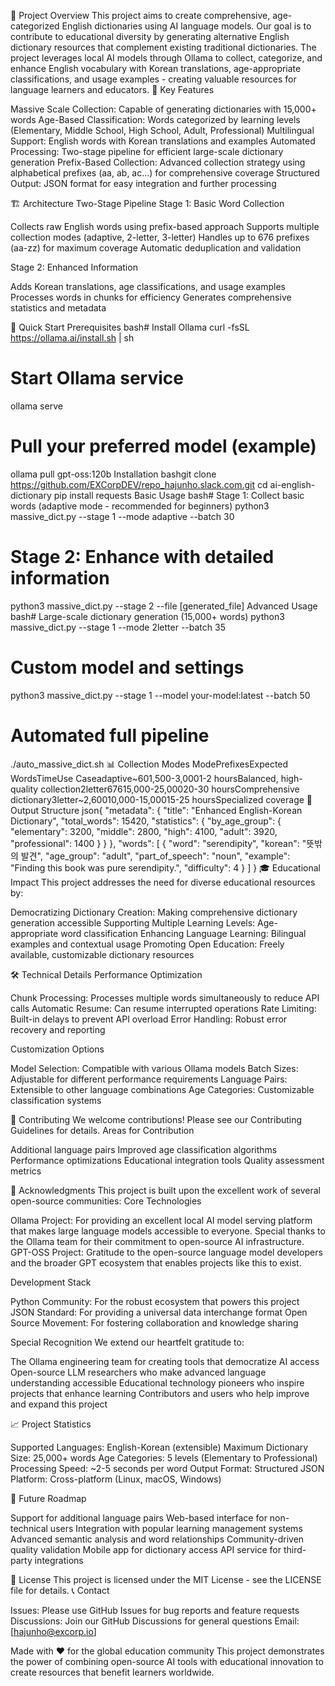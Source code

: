🎯 Project Overview
This project aims to create comprehensive, age-categorized English dictionaries using AI language models. Our goal is to contribute to educational diversity by generating alternative English dictionary resources that complement existing traditional dictionaries.
The project leverages local AI models through Ollama to collect, categorize, and enhance English vocabulary with Korean translations, age-appropriate classifications, and usage examples - creating valuable resources for language learners and educators.
🌟 Key Features

Massive Scale Collection: Capable of generating dictionaries with 15,000+ words
Age-Based Classification: Words categorized by learning levels (Elementary, Middle School, High School, Adult, Professional)
Multilingual Support: English words with Korean translations and examples
Automated Processing: Two-stage pipeline for efficient large-scale dictionary generation
Prefix-Based Collection: Advanced collection strategy using alphabetical prefixes (aa, ab, ac...) for comprehensive coverage
Structured Output: JSON format for easy integration and further processing

🏗️ Architecture
Two-Stage Pipeline
Stage 1: Basic Word Collection

Collects raw English words using prefix-based approach
Supports multiple collection modes (adaptive, 2-letter, 3-letter)
Handles up to 676 prefixes (aa-zz) for maximum coverage
Automatic deduplication and validation

Stage 2: Enhanced Information

Adds Korean translations, age classifications, and usage examples
Processes words in chunks for efficiency
Generates comprehensive statistics and metadata

🚀 Quick Start
Prerequisites
bash# Install Ollama
curl -fsSL https://ollama.ai/install.sh | sh

# Start Ollama service
ollama serve

# Pull your preferred model (example)
ollama pull gpt-oss:120b
Installation
bashgit clone https://github.com/EXCorpDEV/repo_hajunho.slack.com.git 
cd ai-english-dictionary
pip install requests
Basic Usage
bash# Stage 1: Collect basic words (adaptive mode - recommended for beginners)
python3 massive_dict.py --stage 1 --mode adaptive --batch 30

# Stage 2: Enhance with detailed information
python3 massive_dict.py --stage 2 --file [generated_file]
Advanced Usage
bash# Large-scale dictionary generation (15,000+ words)
python3 massive_dict.py --stage 1 --mode 2letter --batch 35

# Custom model and settings
python3 massive_dict.py --stage 1 --model your-model:latest --batch 50

# Automated full pipeline
./auto_massive_dict.sh
📊 Collection Modes
ModePrefixesExpected WordsTimeUse Caseadaptive~601,500-3,0001-2 hoursBalanced, high-quality collection2letter67615,000-25,00020-30 hoursComprehensive dictionary3letter~2,60010,000-15,00015-25 hoursSpecialized coverage
📁 Output Structure
json{
  "metadata": {
    "title": "Enhanced English-Korean Dictionary",
    "total_words": 15420,
    "statistics": {
      "by_age_group": {
        "elementary": 3200,
        "middle": 2800,
        "high": 4100,
        "adult": 3920,
        "professional": 1400
      }
    }
  },
  "words": [
    {
      "word": "serendipity",
      "korean": "뜻밖의 발견",
      "age_group": "adult",
      "part_of_speech": "noun",
      "example": "Finding this book was pure serendipity.",
      "difficulty": 4
    }
  ]
}
🎓 Educational Impact
This project addresses the need for diverse educational resources by:

Democratizing Dictionary Creation: Making comprehensive dictionary generation accessible
Supporting Multiple Learning Levels: Age-appropriate word classification
Enhancing Language Learning: Bilingual examples and contextual usage
Promoting Open Education: Freely available, customizable dictionary resources

🛠️ Technical Details
Performance Optimization

Chunk Processing: Processes multiple words simultaneously to reduce API calls
Automatic Resume: Can resume interrupted operations
Rate Limiting: Built-in delays to prevent API overload
Error Handling: Robust error recovery and reporting

Customization Options

Model Selection: Compatible with various Ollama models
Batch Sizes: Adjustable for different performance requirements
Language Pairs: Extensible to other language combinations
Age Categories: Customizable classification systems

🤝 Contributing
We welcome contributions! Please see our Contributing Guidelines for details.
Areas for Contribution

Additional language pairs
Improved age classification algorithms
Performance optimizations
Educational integration tools
Quality assessment metrics

🙏 Acknowledgments
This project is built upon the excellent work of several open-source communities:
Core Technologies

Ollama Project: For providing an excellent local AI model serving platform that makes large language models accessible to everyone. Special thanks to the Ollama team for their commitment to open-source AI infrastructure.
GPT-OSS Project: Gratitude to the open-source language model developers and the broader GPT ecosystem that enables projects like this to exist.

Development Stack

Python Community: For the robust ecosystem that powers this project
JSON Standard: For providing a universal data interchange format
Open Source Movement: For fostering collaboration and knowledge sharing

Special Recognition
We extend our heartfelt gratitude to:

The Ollama engineering team for creating tools that democratize AI access
Open-source LLM researchers who make advanced language understanding accessible
Educational technology pioneers who inspire projects that enhance learning
Contributors and users who help improve and expand this project

📈 Project Statistics

Supported Languages: English-Korean (extensible)
Maximum Dictionary Size: 25,000+ words
Age Categories: 5 levels (Elementary to Professional)
Processing Speed: ~2-5 seconds per word
Output Format: Structured JSON
Platform: Cross-platform (Linux, macOS, Windows)

🔮 Future Roadmap

 Support for additional language pairs
 Web-based interface for non-technical users
 Integration with popular learning management systems
 Advanced semantic analysis and word relationships
 Community-driven quality validation
 Mobile app for dictionary access
 API service for third-party integrations

📄 License
This project is licensed under the MIT License - see the LICENSE file for details.
📞 Contact

Issues: Please use GitHub Issues for bug reports and feature requests
Discussions: Join our GitHub Discussions for general questions
Email: [hajunho@excorp.io]


Made with ❤️ for the global education community
This project demonstrates the power of combining open-source AI tools with educational innovation to create resources that benefit learners worldwide.
